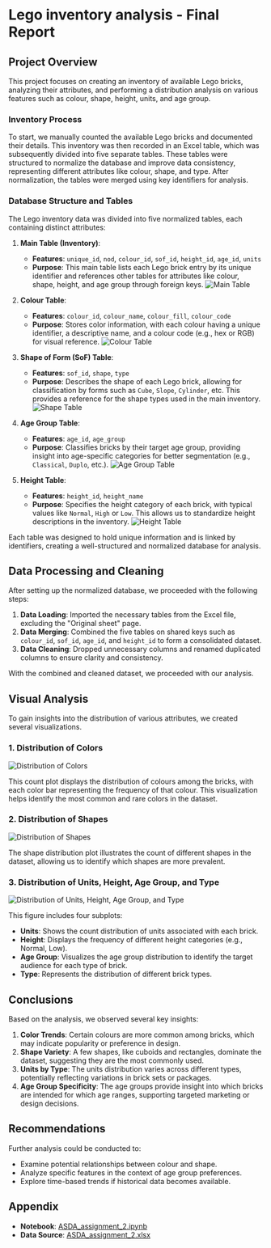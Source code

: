 # Lego inventory analysis - Final Report

## Project Overview

This project focuses on creating an inventory of available Lego bricks, analyzing their attributes, and performing a distribution analysis on various features such as colour, shape, height, units, and age group.

### Inventory Process

To start, we manually counted the available Lego bricks and documented their details. This inventory was then recorded in an Excel table, which was subsequently divided into five separate tables. These tables were structured to normalize the database and improve data consistency, representing different attributes like colour, shape, and type. After normalization, the tables were merged using key identifiers for analysis.

### Database Structure and Tables

The Lego inventory data was divided into five normalized tables, each containing distinct attributes:

1. **Main Table (Inventory)**:
   - **Features**: `unique_id`, `nod`, `colour_id`, `sof_id`, `height_id`, `age_id`, `units`
   - **Purpose**: This main table lists each Lego brick entry by its unique identifier and references other tables for attributes like colour, shape, height, and age group through foreign keys.
   ![Main Table](main_table_table.png)

2. **Colour Table**:
   - **Features**: `colour_id`, `colour_name`, `colour_fill`, `colour_code`
   - **Purpose**: Stores color information, with each colour having a unique identifier, a descriptive name, and a colour code (e.g., hex or RGB) for visual reference.
   ![Colour Table](colour_table.png)

3. **Shape of Form (SoF) Table**:
   - **Features**: `sof_id`, `shape`, `type`
   - **Purpose**: Describes the shape of each Lego brick, allowing for classification by forms such as `Cube`, `Slope`, `Cylinder`, etc. This provides a reference for the shape types used in the main inventory.
   ![Shape Table](shape_table.png)

4. **Age Group Table**:
   - **Features**: `age_id`, `age_group`
   - **Purpose**: Classifies bricks by their target age group, providing insight into age-specific categories for better segmentation (e.g., `Classical`, `Duplo`, etc.).
   ![Age Group Table](age_group_table.png)

5. **Height Table**:
   - **Features**: `height_id`, `height_name`
   - **Purpose**: Specifies the height category of each brick, with typical values like `Normal`, `High` or `Low`. This allows us to standardize height descriptions in the inventory.
   ![Height Table](height_table.png)

Each table was designed to hold unique information and is linked by identifiers, creating a well-structured and normalized database for analysis.

## Data Processing and Cleaning

After setting up the normalized database, we proceeded with the following steps:

1. **Data Loading**: Imported the necessary tables from the Excel file, excluding the "Original sheet" page.
2. **Data Merging**: Combined the five tables on shared keys such as `colour_id`, `sof_id`, `age_id`, and `height_id` to form a consolidated dataset.
3. **Data Cleaning**: Dropped unnecessary columns and renamed duplicated columns to ensure clarity and consistency.

With the combined and cleaned dataset, we proceeded with our analysis.

## Visual Analysis

To gain insights into the distribution of various attributes, we created several visualizations.

### 1. Distribution of Colors

![Distribution of Colors](distribution_of_colours.png)

This count plot displays the distribution of colours among the bricks, with each color bar representing the frequency of that colour. This visualization helps identify the most common and rare colors in the dataset.

### 2. Distribution of Shapes

![Distribution of Shapes](distribution_of_shapes.png)

The shape distribution plot illustrates the count of different shapes in the dataset, allowing us to identify which shapes are more prevalent.

### 3. Distribution of Units, Height, Age Group, and Type

![Distribution of Units, Height, Age Group, and Type](distribution_of_units_height_age_type.png)

This figure includes four subplots:
- **Units**: Shows the count distribution of units associated with each brick.
- **Height**: Displays the frequency of different height categories (e.g., Normal, Low).
- **Age Group**: Visualizes the age group distribution to identify the target audience for each type of brick.
- **Type**: Represents the distribution of different brick types.

## Conclusions

Based on the analysis, we observed several key insights:

1. **Color Trends**: Certain colours are more common among bricks, which may indicate popularity or preference in design.
2. **Shape Variety**: A few shapes, like cuboids and rectangles, dominate the dataset, suggesting they are the most commonly used.
3. **Units by Type**: The units distribution varies across different types, potentially reflecting variations in brick sets or packages.
4. **Age Group Specificity**: The age groups provide insight into which bricks are intended for which age ranges, supporting targeted marketing or design decisions.

## Recommendations

Further analysis could be conducted to:

- Examine potential relationships between colour and shape.
- Analyze specific features in the context of age group preferences.
- Explore time-based trends if historical data becomes available.

## Appendix

- **Notebook**: [ASDA_assignment_2.ipynb](ASDA_assignment_2.ipynb)
- **Data Source**: [ASDA_assignment_2.xlsx](ASDA_assignment_2.xlsx)
